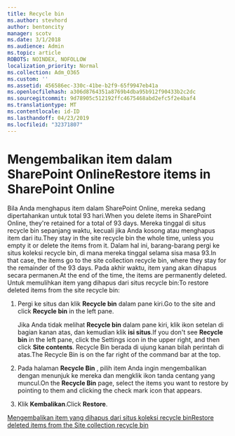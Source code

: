 ```yaml
---
title: Recycle bin
ms.author: stevhord
author: bentoncity
manager: scotv
ms.date: 3/1/2018
ms.audience: Admin
ms.topic: article
ROBOTS: NOINDEX, NOFOLLOW
localization_priority: Normal
ms.collection: Adm_O365
ms.custom: ''
ms.assetid: 456586ec-330c-41be-b2f9-65f9947eb41a
ms.openlocfilehash: a306d8764351a8769b4dba95b912f90433b2c2dc
ms.sourcegitcommit: 9d78905c512192ffc4675468abd2efc5f2e4baf4
ms.translationtype: MT
ms.contentlocale: id-ID
ms.lasthandoff: 04/23/2019
ms.locfileid: "32371807"
---
```

# <a name="restore-items-in-sharepoint-online"></a><span data-ttu-id="f3290-102">Mengembalikan item dalam SharePoint Online</span><span class="sxs-lookup"><span data-stu-id="f3290-102">Restore items in SharePoint Online</span></span>

<span data-ttu-id="f3290-103">Bila Anda menghapus item dalam SharePoint Online, mereka sedang dipertahankan untuk total 93 hari.</span><span class="sxs-lookup"><span data-stu-id="f3290-103">When you delete items in SharePoint Online, they're retained for a total of 93 days.</span></span> <span data-ttu-id="f3290-104">Mereka tinggal di situs recycle bin sepanjang waktu, kecuali jika Anda kosong atau menghapus item dari itu.</span><span class="sxs-lookup"><span data-stu-id="f3290-104">They stay in the site recycle bin the whole time, unless you empty it or delete the items from it.</span></span> <span data-ttu-id="f3290-105">Dalam hal ini, barang-barang pergi ke situs koleksi recycle bin, di mana mereka tinggal selama sisa masa 93.</span><span class="sxs-lookup"><span data-stu-id="f3290-105">In that case, the items go to the site collection recycle bin, where they stay for the remainder of the 93 days.</span></span> <span data-ttu-id="f3290-106">Pada akhir waktu, item yang akan dihapus secara permanen.</span><span class="sxs-lookup"><span data-stu-id="f3290-106">At the end of the time, the items are permanently deleted.</span></span> <span data-ttu-id="f3290-107">Untuk memulihkan item yang dihapus dari situs recycle bin:</span><span class="sxs-lookup"><span data-stu-id="f3290-107">To restore deleted items from the site recycle bin:</span></span>
  
1. <span data-ttu-id="f3290-108">Pergi ke situs dan klik **Recycle bin** dalam pane kiri.</span><span class="sxs-lookup"><span data-stu-id="f3290-108">Go to the site and click **Recycle bin** in the left pane.</span></span> 
    
    <span data-ttu-id="f3290-109">Jika Anda tidak melihat **Recycle bin** dalam pane kiri, klik ikon setelan di bagian kanan atas, dan kemudian klik **isi situs**.</span><span class="sxs-lookup"><span data-stu-id="f3290-109">If you don't see **Recycle bin** in the left pane, click the Settings icon in the upper right, and then click **Site contents**.</span></span> <span data-ttu-id="f3290-110">Recycle Bin berada di ujung kanan bilah perintah di atas.</span><span class="sxs-lookup"><span data-stu-id="f3290-110">The Recycle Bin is on the far right of the command bar at the top.</span></span>
    
2. <span data-ttu-id="f3290-111">Pada halaman **Recycle Bin** , pilih item Anda ingin mengembalikan dengan menunjuk ke mereka dan mengklik ikon tanda centang yang muncul.</span><span class="sxs-lookup"><span data-stu-id="f3290-111">On the **Recycle Bin** page, select the items you want to restore by pointing to them and clicking the check mark icon that appears.</span></span> 
    
3. <span data-ttu-id="f3290-112">Klik **Kembalikan**.</span><span class="sxs-lookup"><span data-stu-id="f3290-112">Click **Restore**.</span></span>
    
[<span data-ttu-id="f3290-113">Mengembalikan item yang dihapus dari situs koleksi recycle bin</span><span class="sxs-lookup"><span data-stu-id="f3290-113">Restore deleted items from the Site collection recycle bin</span></span>](https://go.microsoft.com/fwlink/?linkid=866439)
  

